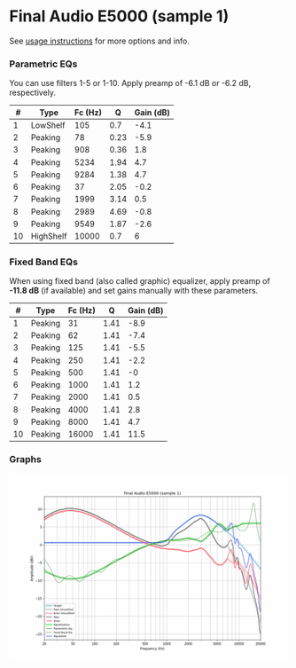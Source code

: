 # Final Audio E5000 (sample 1)
See [usage instructions](https://github.com/jaakkopasanen/AutoEq#usage) for more options and info.

### Parametric EQs
You can use filters 1-5 or 1-10. Apply preamp of -6.1 dB or -6.2 dB, respectively.

|   # | Type      |   Fc (Hz) |    Q |   Gain (dB) |
|-----|-----------|-----------|------|-------------|
|   1 | LowShelf  |       105 | 0.7  |        -4.1 |
|   2 | Peaking   |        78 | 0.23 |        -5.9 |
|   3 | Peaking   |       908 | 0.36 |         1.8 |
|   4 | Peaking   |      5234 | 1.94 |         4.7 |
|   5 | Peaking   |      9284 | 1.38 |         4.7 |
|   6 | Peaking   |        37 | 2.05 |        -0.2 |
|   7 | Peaking   |      1999 | 3.14 |         0.5 |
|   8 | Peaking   |      2989 | 4.69 |        -0.8 |
|   9 | Peaking   |      9549 | 1.87 |        -2.6 |
|  10 | HighShelf |     10000 | 0.7  |         6   |

### Fixed Band EQs
When using fixed band (also called graphic) equalizer, apply preamp of **-11.8 dB** (if available) and set gains manually with these parameters.

|   # | Type    |   Fc (Hz) |    Q |   Gain (dB) |
|-----|---------|-----------|------|-------------|
|   1 | Peaking |        31 | 1.41 |        -8.9 |
|   2 | Peaking |        62 | 1.41 |        -7.4 |
|   3 | Peaking |       125 | 1.41 |        -5.5 |
|   4 | Peaking |       250 | 1.41 |        -2.2 |
|   5 | Peaking |       500 | 1.41 |        -0   |
|   6 | Peaking |      1000 | 1.41 |         1.2 |
|   7 | Peaking |      2000 | 1.41 |         0.5 |
|   8 | Peaking |      4000 | 1.41 |         2.8 |
|   9 | Peaking |      8000 | 1.41 |         4.7 |
|  10 | Peaking |     16000 | 1.41 |        11.5 |

### Graphs
![](./Final%20Audio%20E5000%20(sample%201).png)

